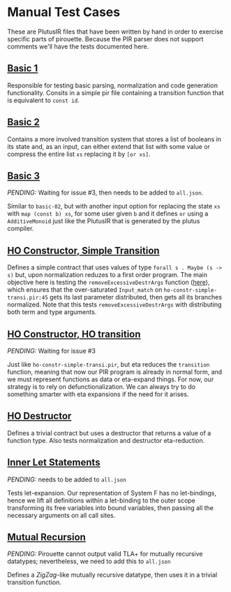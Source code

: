 # Manual Test Cases

These are PlutusIR files that have been written by hand in order to exercise
specific parts of pirouette. Because the PIR parser does not support comments
we'll have the tests documented here.

## [Basic 1](basic-01.pir)

Responsible for testing basic parsing, normalization and code generation functionality.
Consits in a simple pir file containing a transition function that is equivalent to `const id`.

## [Basic 2](basic-02.pir)

Contains a more involved transition system that stores a list of booleans in its state
and, as an input, can either extend that list with some value or compress
the entire list `xs` replacing it by `[or xs]`.

## [Basic 3](basic-03.pir)
_PENDING:_ Waiting for issue #3, then needs to be added to `all.json`.

Similar to `basic-02`, but with another input option for replacing the
state `xs` with `map (const b) xs`, for some user given `b` and it 
defines `or` using a `AdditiveMonoid` just like the PlutusIR that is generated 
by the plutus compiler.

## [HO Constructor, Simple Transition](ho-constr-simple-transi.pir)

Defines a simple contract that uses values of type `forall s . Maybe (s -> s)` but,
upon normalization reduzes to a first order program. The main objective here
is testing the `removeExcessiveDestrArgs` function ([here](https://github.com/tweag/pirouette/blob/88d38d34b52184957e89d9183db1fbd45e0055ea/src/Pirouette/Term/Transformations.hs#L165)), 
which ensures that the over-saturated `Input_match` on `ho-constr-simple-transi.pir:45`
gets its last parameter distributed, then gets all its branches normalized.
Note that this tests `removeExcessiveDestrArgs` with distributing both term and type arguments.

## [HO Constructor, HO transition](ho-constr-ho-transi.pir)
_PENDING:_ Waiting for issue #3

Just like `ho-constr-simple-transi.pir`, but eta reduces the `transition` function, meaning that
now our PIR program is already in normal form, and we must represent functions as data
or eta-expand things. For now, our strategy is to rely on defunctionalization. We can
always try to do something smarter with eta expansions if the need for it arises.

## [HO Destructor](ho-destr.pir)

Defines a trivial contract but uses a destructor that returns a value of a function type.
Also tests normalization and destructor eta-reduction.

## [Inner Let Statements](inner-let.pir)
_PENDING:_ needs to be added to `all.json`

Tests let-expansion. Our representation of System F has no let-bindings, hence we lift all
definitions within a let-binding to the outer scope transforming its free variables
into bound variables, then passing all the necessary arguments on all call sites.

## [Mutual Recursion](mutual-recursion.pir)
_PENDING:_ Pirouette cannot output valid TLA+ for mutually recursive datatypes; nevertheless, we need to add this to `all.json`

Defines a _ZigZag_-like mutually recursive datatype, then uses it in a trivial transition function.
